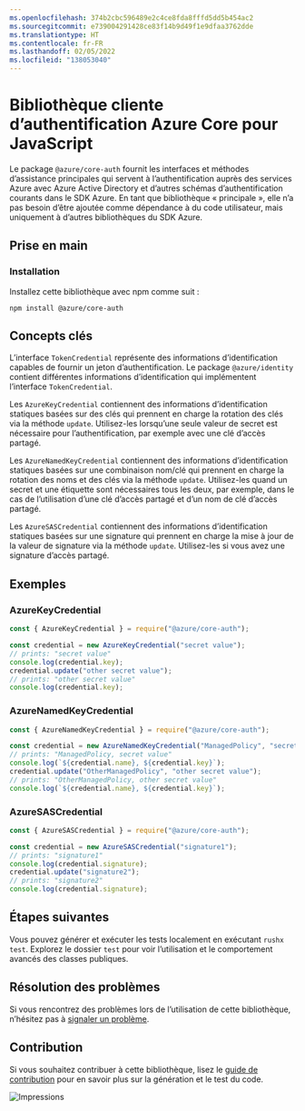 ```yaml
---
ms.openlocfilehash: 374b2cbc596489e2c4ce8fda8fffd5dd5b454ac2
ms.sourcegitcommit: e739004291428ce83f14b9d49f1e9dfaa3762dde
ms.translationtype: HT
ms.contentlocale: fr-FR
ms.lasthandoff: 02/05/2022
ms.locfileid: "138053040"
---
```

# <a name="azure-core-authentication-client-library-for-javascript"></a>Bibliothèque cliente d’authentification Azure Core pour JavaScript

Le package `@azure/core-auth` fournit les interfaces et méthodes d’assistance principales qui servent à l’authentification auprès des services Azure avec Azure Active Directory et d’autres schémas d’authentification courants dans le SDK Azure. En tant que bibliothèque « principale », elle n’a pas besoin d’être ajoutée comme dépendance à du code utilisateur, mais uniquement à d’autres bibliothèques du SDK Azure.

## <a name="getting-started"></a>Prise en main

### <a name="installation"></a>Installation

Installez cette bibliothèque avec npm comme suit :

```
npm install @azure/core-auth
```

## <a name="key-concepts"></a>Concepts clés

L’interface `TokenCredential` représente des informations d’identification capables de fournir un jeton d’authentification. Le package `@azure/identity` contient différentes informations d’identification qui implémentent l’interface `TokenCredential`.

Les `AzureKeyCredential` contiennent des informations d’identification statiques basées sur des clés qui prennent en charge la rotation des clés via la méthode `update`. Utilisez-les lorsqu’une seule valeur de secret est nécessaire pour l’authentification, par exemple avec une clé d’accès partagé.

Les `AzureNamedKeyCredential` contiennent des informations d’identification statiques basées sur une combinaison nom/clé qui prennent en charge la rotation des noms et des clés via la méthode `update`. Utilisez-les quand un secret et une étiquette sont nécessaires tous les deux, par exemple, dans le cas de l’utilisation d’une clé d’accès partagé et d’un nom de clé d’accès partagé.

Les `AzureSASCredential` contiennent des informations d’identification statiques basées sur une signature qui prennent en charge la mise à jour de la valeur de signature via la méthode `update`. Utilisez-les si vous avez une signature d’accès partagé.

## <a name="examples"></a>Exemples

### <a name="azurekeycredential"></a>AzureKeyCredential

```js
const { AzureKeyCredential } = require("@azure/core-auth");

const credential = new AzureKeyCredential("secret value");
// prints: "secret value"
console.log(credential.key);
credential.update("other secret value");
// prints: "other secret value"
console.log(credential.key);
```

### <a name="azurenamedkeycredential"></a>AzureNamedKeyCredential

```js
const { AzureNamedKeyCredential } = require("@azure/core-auth");

const credential = new AzureNamedKeyCredential("ManagedPolicy", "secret value");
// prints: "ManagedPolicy, secret value"
console.log(`${credential.name}, ${credential.key}`);
credential.update("OtherManagedPolicy", "other secret value");
// prints: "OtherManagedPolicy, other secret value"
console.log(`${credential.name}, ${credential.key}`);
```

### <a name="azuresascredential"></a>AzureSASCredential

```js
const { AzureSASCredential } = require("@azure/core-auth");

const credential = new AzureSASCredential("signature1");
// prints: "signature1"
console.log(credential.signature);
credential.update("signature2");
// prints: "signature2"
console.log(credential.signature);
```

## <a name="next-steps"></a>Étapes suivantes

Vous pouvez générer et exécuter les tests localement en exécutant `rushx test`. Explorez le dossier `test` pour voir l’utilisation et le comportement avancés des classes publiques.

## <a name="troubleshooting"></a>Résolution des problèmes

Si vous rencontrez des problèmes lors de l’utilisation de cette bibliothèque, n’hésitez pas à [signaler un problème](https://github.com/Azure/azure-sdk-for-js/issues/new).

## <a name="contributing"></a>Contribution

Si vous souhaitez contribuer à cette bibliothèque, lisez le [guide de contribution](https://github.com/Azure/azure-sdk-for-js/blob/main/CONTRIBUTING.md) pour en savoir plus sur la génération et le test du code.

![Impressions](https://azure-sdk-impressions.azurewebsites.net/api/impressions/azure-sdk-for-js%2Fsdk%2Fcore%2Fcore-auth%2FREADME.png)
